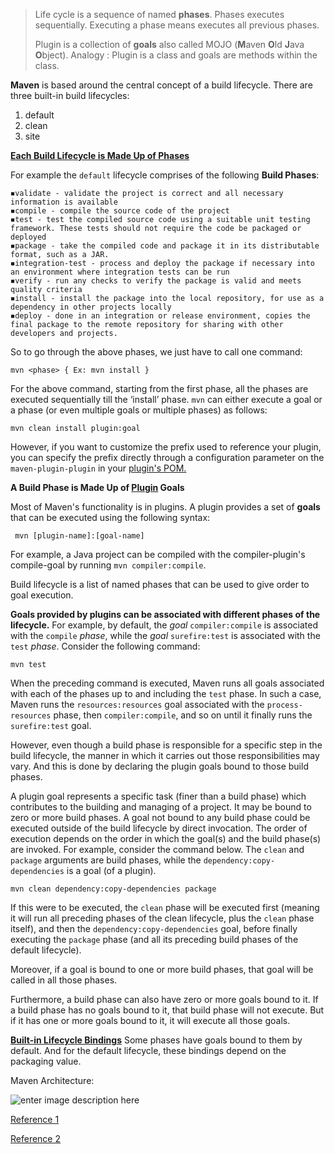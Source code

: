 
> Life cycle is a sequence of named **phases**.
> Phases executes sequentially. Executing a phase means executes all previous phases.
> 
> Plugin is a collection of **goals** also called MOJO (**M**aven **O**ld **J**ava **O**bject).
> Analogy : Plugin is a class and goals are methods within the class.

**Maven** is based around the central concept of a build lifecycle.
There are three built-in build lifecycles:

1.  default
2.  clean
3.  site

[**Each Build Lifecycle is Made Up of Phases**](https://maven.apache.org/guides/introduction/introduction-to-the-lifecycle.html)

For example the `default` lifecycle comprises of the following **Build Phases**:

```
◾validate - validate the project is correct and all necessary information is available
◾compile - compile the source code of the project
◾test - test the compiled source code using a suitable unit testing framework. These tests should not require the code be packaged or deployed
◾package - take the compiled code and package it in its distributable format, such as a JAR.
◾integration-test - process and deploy the package if necessary into an environment where integration tests can be run
◾verify - run any checks to verify the package is valid and meets quality criteria
◾install - install the package into the local repository, for use as a dependency in other projects locally
◾deploy - done in an integration or release environment, copies the final package to the remote repository for sharing with other developers and projects.
```

So to go through the above phases, we just have to call one command:

```
mvn <phase> { Ex: mvn install }
```
For the above command, starting from the first phase, all the phases are executed sequentially till the ‘install’ phase. `mvn` can either execute a goal or a phase (or even multiple goals or multiple phases) as follows:

```
mvn clean install plugin:goal  
```

However, if you want to customize the prefix used to reference your plugin, you can specify the prefix directly through a configuration parameter on the `maven-plugin-plugin` in your [plugin's POM.](https://maven.apache.org/guides/introduction/introduction-to-plugin-prefix-mapping.html)

**A Build Phase is Made Up of [Plugin](https://maven.apache.org/plugins/index.html) Goals**

Most of Maven's functionality is in plugins. A plugin provides a set of **goals** that can be executed using the following syntax:

```
 mvn [plugin-name]:[goal-name]
```

For example, a Java project can be compiled with the compiler-plugin's compile-goal by running `mvn compiler:compile`.

Build lifecycle is a list of named phases that can be used to give order to goal execution.

**Goals provided by plugins can be associated with different phases of the lifecycle.** For example, by default, the _goal_ `compiler:compile` is associated with the `compile` _phase_, while the _goal_ `surefire:test` is associated with the `test` _phase_. Consider the following command:

```
mvn test
```

When the preceding command is executed, Maven runs all goals associated with each of the phases up to and including the `test` phase. In such a case, Maven runs the `resources:resources` goal associated with the `process-resources` phase, then `compiler:compile`, and so on until it finally runs the `surefire:test` goal.

However, even though a build phase is responsible for a specific step in the build lifecycle, the manner in which it carries out those responsibilities may vary. And this is done by declaring the plugin goals bound to those build phases.

A plugin goal represents a specific task (finer than a build phase) which contributes to the building and managing of a project. It may be bound to zero or more build phases. A goal not bound to any build phase could be executed outside of the build lifecycle by direct invocation. The order of execution depends on the order in which the goal(s) and the build phase(s) are invoked. For example, consider the command below. The `clean` and `package` arguments are build phases, while the `dependency:copy-dependencies` is a goal (of a plugin).

```
mvn clean dependency:copy-dependencies package
```

If this were to be executed, the `clean` phase will be executed first (meaning it will run all preceding phases of the clean lifecycle, plus the `clean` phase itself), and then the `dependency:copy-dependencies` goal, before finally executing the `package` phase (and all its preceding build phases of the default lifecycle).

Moreover, if a goal is bound to one or more build phases, that goal will be called in all those phases.

Furthermore, a build phase can also have zero or more goals bound to it. If a build phase has no goals bound to it, that build phase will not execute. But if it has one or more goals bound to it, it will execute all those goals.

**[Built-in Lifecycle Bindings](http://maven.apache.org/guides/introduction/introduction-to-the-lifecycle.html#Built-in_Lifecycle_Bindings)**
Some phases have goals bound to them by default. And for the default lifecycle, these bindings depend on the packaging value.

Maven Architecture:

![enter image description here](https://i.stack.imgur.com/wZpms.png)


[Reference 1](https://maven.apache.org/guides/introduction/introduction-to-the-lifecycle.html#Build_Lifecycle_Basics)

[Reference 2](https://en.wikipedia.org/wiki/Apache_Maven#Build_lifecycles)
